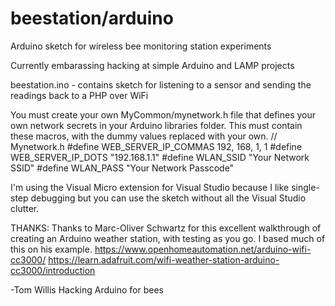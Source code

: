 # beestation/arduino

Arduino sketch for wireless bee monitoring station experiments

Currently embarassing hacking at simple Arduino and LAMP projects

beestation.ino - contains sketch for listening to a sensor and sending the readings back to a PHP over WiFi

You must create your own MyCommon/mynetwork.h file that defines your own network secrets in your Arduino libraries folder. This must contain these macros, with the dummy values replaced with your own.
// Mynetwork.h
#define WEB_SERVER_IP_COMMAS 192, 168, 1, 1
#define WEB_SERVER_IP_DOTS   "192.168.1.1"
#define WLAN_SSID       "Your Network SSID"
#define WLAN_PASS       "Your Network Passcode"

I'm using the Visual Micro extension for Visual Studio because I like single-step debugging but you can use the sketch without all the Visual Studio clutter.

THANKS:
Thanks to Marc-Oliver Schwartz for this excellent walkthrough of creating an Arduino weather station, with testing as you go.  I based much of this on his example. 
https://www.openhomeautomation.net/arduino-wifi-cc3000/
https://learn.adafruit.com/wifi-weather-station-arduino-cc3000/introduction


-Tom Willis
Hacking Arduino for bees
